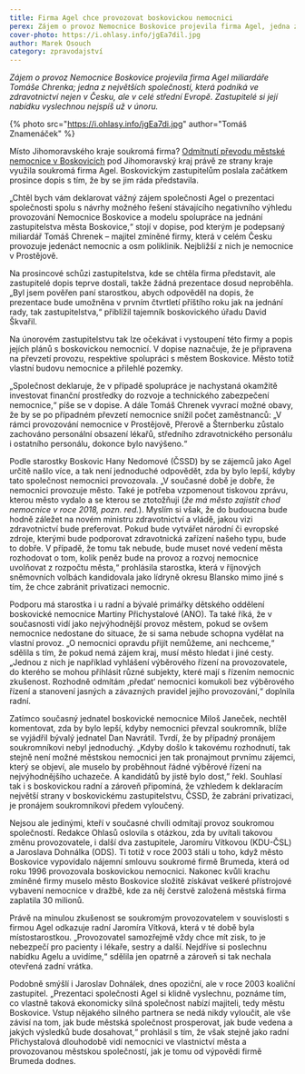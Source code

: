 ```yaml
---
title: Firma Agel chce provozovat boskovickou nemocnici
perex: Zájem o provoz Nemocnice Boskovice projevila firma Agel, jedna z největších společností, která podniká ve zdravotnictví nejen v Česku, ale v celé střední Evropě. Zastupitelé si její nabídku vyslechnou nejspíš už v únoru.
cover-photo: https://i.ohlasy.info/jgEa7dil.jpg
author: Marek Osouch
category: zpravodajství
---
```


*Zájem o provoz Nemocnice Boskovice projevila firma Agel miliardáře Tomáše Chrenka; jedna z největších společností, která podniká ve zdravotnictví nejen v Česku, ale v celé střední Evropě. Zastupitelé si její nabídku vyslechnou nejspíš už v únoru.*

{% photo src="https://i.ohlasy.info/jgEa7di.jpg" author="Tomáš Znamenáček" %}

Místo Jihomoravského kraje soukromá firma? [Odmítnutí převodu městské nemocnice v Boskovicích](http://www.ohlasy.info/clanky/2017/10/nemocnice-zustane.html) pod Jihomoravský kraj právě ze strany kraje využila soukromá firma Agel. Boskovickým zastupitelům poslala začátkem prosince dopis s tím, že by se jim ráda představila.

„Chtěl bych vám deklarovat vážný zájem společnosti Agel o prezentaci společnosti spolu s návrhy možného řešení stávajícího negativního výhledu provozování Nemocnice Boskovice a modelu spolupráce na jednání zastupitelstva města Boskovice,“ stojí v dopise, pod kterým je podepsaný miliardář Tomáš Chrenek – majitel zmíněné firmy, která v celém Česku provozuje jedenáct nemocnic a osm poliklinik. Nejbližší z nich je nemocnice v Prostějově.

Na prosincové schůzi zastupitelstva, kde se chtěla firma představit, ale zastupitelé dopis teprve dostali, takže žádná prezentace dosud neproběhla. „Byl jsem pověřen paní starostkou, abych odpověděl na dopis, že prezentace bude umožněna v prvním čtvrtletí příštího roku jak na jednání rady, tak zastupitelstva,“ přiblížil tajemník boskovického úřadu David Škvařil.

Na únorovém zastupitelstvu tak lze očekávat i vystoupení této firmy a popis jejích plánů s boskovickou nemocnicí. V dopise naznačuje, že je připravena na převzetí provozu, respektive spolupráci s městem Boskovice. Město totiž vlastní budovu nemocnice a přilehlé pozemky.

„Společnost deklaruje, že v případě spolupráce je nachystaná okamžitě investovat finanční prostředky do rozvoje a technického zabezpečení nemocnice,“ píše se v dopise. A dále Tomáš Chrenek vyvrací možné obavy, že by se po případném převzetí nemocnice snížil počet zaměstnanců: „V rámci provozování nemocnice v Prostějově, Přerově a Šternberku zůstalo zachováno personální obsazení lékařů, středního zdravotnického personálu i ostatního personálu, dokonce bylo navýšeno.“

Podle starostky Boskovic Hany Nedomové (ČSSD) by se zájemců jako Agel určitě našlo více, a tak není jednoduché odpovědět, zda by bylo lepší, kdyby tato společnost nemocnici provozovala. „V současné době je dobře, že nemocnici provozuje město. Také je potřeba vzpomenout tiskovou zprávu, kterou město vydalo a se kterou se ztotožňuji (*že má město zajistit chod nemocnice v roce 2018, pozn. red.*). Myslím si však, že do budoucna bude hodně záležet na novém ministru zdravotnictví a vládě, jakou vizi zdravotnictví bude preferovat. Pokud bude vytvářet národní či evropské zdroje, kterými bude podporovat zdravotnická zařízení našeho typu, bude to dobře. V případě, že tomu tak nebude, bude muset nové vedení města rozhodovat o tom, kolik peněz bude na provoz a rozvoj nemocnice uvolňovat z rozpočtu města,“ prohlásila starostka, která v říjnových sněmovních volbách kandidovala jako lídryně okresu Blansko mimo jiné s tím, že chce zabránit privatizaci nemocnic.

Podporu má starostka i u radní a bývalé primářky dětského oddělení boskovické nemocnice Martiny Přichystalové (ANO). Ta také říká, že v současnosti vidí jako nejvýhodnější provoz městem, pokud se ovšem nemocnice nedostane do situace, že si sama nebude schopna vydělat na vlastní provoz. „O nemocnici opravdu přijít nemůžeme, ani nechceme,“ sdělila s tím, že pokud nemá zájem kraj, musí město hledat i jiné cesty. „Jednou z nich je například vyhlášení výběrového řízení na provozovatele, do kterého se mohou přihlásit různé subjekty, které mají s řízením nemocnic zkušenost. Rozhodně odmítám ‚předat‘ nemocnici komukoli bez výběrového řízení a stanovení jasných a závazných pravidel jejího provozování,“ doplnila radní.

Zatímco současný jednatel boskovické nemocnice Miloš Janeček, nechtěl komentovat, zda by bylo lepší, kdyby nemocnici převzal soukromník, blíže se vyjádřil bývalý jednatel Dan Navrátil. Tvrdí, že by případný pronájem soukromníkovi nebyl jednoduchý. „Kdyby došlo k takovému rozhodnutí, tak stejně není možné městskou nemocnici jen tak pronajmout prvnímu zájemci, který se objeví, ale muselo by proběhnout řádné výběrové řízení na nejvýhodnějšího uchazeče. A kandidátů by jistě bylo dost,” řekl. Souhlasí tak i s boskovickou radní a zároveň připomíná, že vzhledem k deklaracím největší strany v boskovickému zastupitelstvu, ČSSD, že zabrání privatizaci, je pronájem soukromníkovi předem vyloučený.

Nejsou ale jedinými, kteří v současné chvíli odmítají provoz soukromou společností. Redakce Ohlasů oslovila s otázkou, zda by uvítali takovou změnu provozovatele, i další dva zastupitele, Jaromíru Vítkovou (KDU-ČSL) a Jaroslava Dohnálka (ODS). Ti totiž v roce 2003 stáli u toho, když město Boskovice vypovídalo nájemní smlouvu soukromé firmě Brumeda, která od roku 1996 provozovala boskovickou nemocnici. Nakonec kvůli krachu zmíněné firmy muselo město Boskovice složitě získávat veškeré přístrojové vybavení nemocnice v dražbě, kde za něj čerstvě založená městská firma zaplatila 30 milionů.

Právě na minulou zkušenost se soukromým provozovatelem v souvislosti s firmou Agel odkazuje radní Jaromíra Vítková, která v té době byla místostarostkou. „Provozovatel samozřejmě vždy chce mít zisk, to je nebezpečí pro pacienty i lékaře, sestry a další. Nejdříve si poslechnu nabídku Agelu a uvidíme,“ sdělila jen opatrně a zároveň si tak nechala otevřená zadní vrátka.

Podobně smýšlí i Jaroslav Dohnálek, dnes opoziční, ale v roce 2003 koaliční zastupitel. „Prezentaci společnosti Agel si klidně vyslechnu, poznáme tím, co vlastně taková ekonomicky silná společnost nabízí majiteli, tedy městu Boskovice. Vstup nějakého silného partnera se nedá nikdy vyloučit, ale vše závisí na tom, jak bude městská společnost prosperovat, jak bude vedena a jakých výsledků bude dosahovat,“ prohlásil s tím, že však stejně jako radní Přichystalová dlouhodobě vidí nemocnici ve vlastnictví města a provozovanou městskou společností, jak je tomu od výpovědi firmě Brumeda dodnes.
